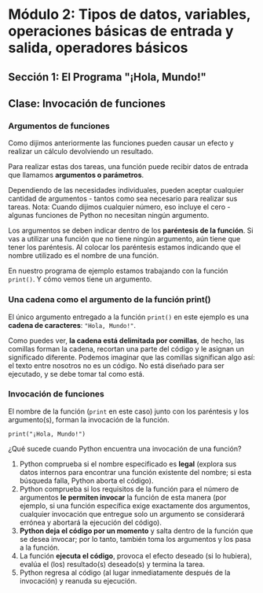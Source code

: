 # Módulo 2: Tipos de datos, variables, operaciones básicas de entrada y salida, operadores básicos 
## Sección 1: El Programa "¡Hola, Mundo!"
## Clase: Invocación de funciones

### Argumentos de funciones

Como dijimos anteriormente las funciones pueden causar un efecto y realizar un cálculo devolviendo un resultado.

Para realizar estas dos tareas, una función puede recibir datos de entrada que llamamos **argumentos o parámetros**.

Dependiendo de las necesidades individuales, pueden aceptar cualquier cantidad de argumentos - tantos como sea necesario para realizar sus tareas. Nota: Cuando dijimos cualquier número, eso incluye el cero - algunas funciones de Python no necesitan ningún argumento.

Los argumentos se deben indicar dentro de los **paréntesis de la función**. Si vas a utilizar una función que no tiene ningún argumento, aún tiene que tener los paréntesis. Al colocar los paréntesis estamos indicando que el nombre utilizado es el nombre de una función.

En nuestro programa de ejemplo estamos trabajando con la función `print()`. Y cómo vemos tiene un argumento.

### Una cadena como el argumento de la función print()

El único argumento entregado a la función `print()` en este ejemplo es una **cadena de caracteres**: `"Hola, Mundo!"`.

Como puedes ver, **la cadena está delimitada por comillas**, de hecho, las comillas forman la cadena, recortan una parte del código y le asignan un significado diferente. Podemos imaginar que las comillas significan algo así: el texto entre nosotros no es un código. No está diseñado para ser ejecutado, y se debe tomar tal como está.

### Invocación de funciones

El nombre de la función (`print` en este caso) junto con los paréntesis y los argumento(s), forman la invocación de la función.

```
print("¡Hola, Mundo!") 
```

¿Qué sucede cuando Python encuentra una invocación de una función?

1. Python comprueba si el nombre especificado es **legal** (explora sus datos internos para encontrar una función existente del nombre; si esta búsqueda falla, Python aborta el código).
2. Python comprueba si los requisitos de la función para el número de argumentos **le permiten invocar** la función de esta manera (por ejemplo, si una función específica exige exactamente dos argumentos, cualquier invocación que entregue solo un argumento se considerará errónea y abortará la ejecución del código).
3. **Python deja el código por un momento** y salta dentro de la función que se desea invocar; por lo tanto, también toma los argumentos y los pasa a la función.
4. La función **ejecuta el código**, provoca el efecto deseado (si lo hubiera), evalúa el (los) resultado(s) deseado(s) y termina la tarea.
5. Python regresa al código (al lugar inmediatamente después de la invocación) y reanuda su ejecución.